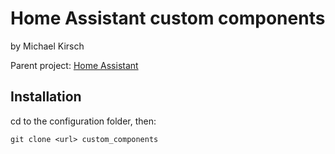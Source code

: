 # Home Assistant custom components

by Michael Kirsch

Parent project: [Home Assistant](https://www.home-assistant.io/)

## Installation

cd to the configuration folder, then:

```
git clone <url> custom_components
```
